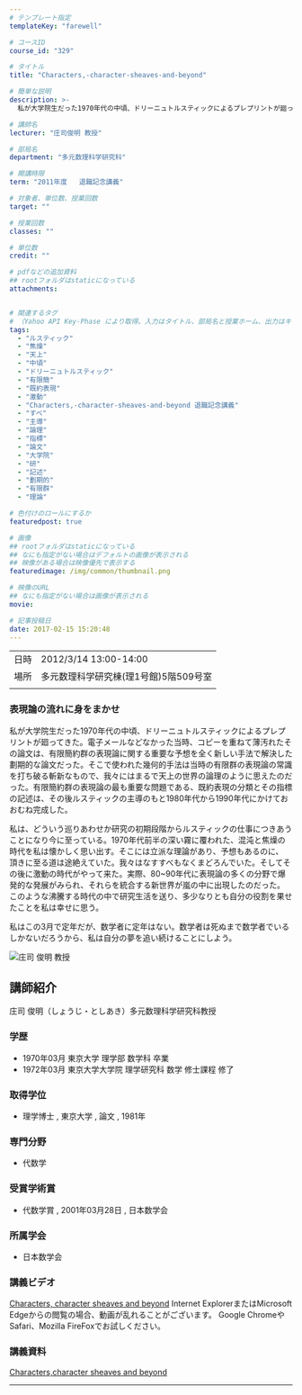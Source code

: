 ```yaml
---
# テンプレート指定
templateKey: "farewell"

# コースID
course_id: "329"

# タイトル
title: "Characters,-character-sheaves-and-beyond"

# 簡単な説明
description: >-
  私が大学院生だった1970年代の中頃、ドリーニュトルスティックによるプレプリントが廻ってきた。電子メールなどなかった当時、コピーを重ねて薄汚れたその論文は、有限簡約群の表現論に関する重要な予想を全く新しい手法で解決した劃期的な論文だった。そこで使われた幾何的手法は当時の有限群の表現論の常識を打ち破る斬新なもので、我々にはまるで天上の世界の論理のように思えたのだった。有限簡約群の表現論の最も重要 ....

# 講師名
lecturer: "庄司俊明 教授"

# 部局名
department: "多元数理科学研究科"

# 開講時限
term: "2011年度	退職記念講義"

# 対象者、単位数、授業回数
target: ""

# 授業回数
classes: ""

# 単位数
credit: ""

# pdfなどの追加資料
## rootフォルダはstaticになっている
attachments:


# 関連するタグ
# （Yahoo API Key-Phase により取得。入力はタイトル、部局名と授業ホーム、出力はキーフレーズ（tags））
tags:
  - "ルスティック"
  - "焦燥"
  - "天上"
  - "中頃"
  - "ドリーニュトルスティック"
  - "有限簡"
  - "既約表現"
  - "激動"
  - "Characters,-character-sheaves-and-beyond 退職記念講義"
  - "すべ"
  - "主導"
  - "論理"
  - "指標"
  - "論文"
  - "大学院"
  - "研"
  - "記述"
  - "劃期的"
  - "有限群"
  - "理論"

# 色付けのロールにするか
featuredpost: true

# 画像
## rootフォルダはstaticになっている
## なにも指定がない場合はデフォルトの画像が表示される
## 映像がある場合は映像優先で表示する
featuredimage: /img/common/thumbnail.png

# 映像のURL
## なにも指定がない場合は画像が表示される
movie: 

# 記事投稿日
date: 2017-02-15 15:20:48
---
```


|   |   |
|---|---|
| 日時 | 2012/3/14  13:00-14:00 |
| 場所 | 多元数理科学研究棟(理1号館)5階509号室 |
|   |   |


### 表現論の流れに身をまかせ

私が大学院生だった1970年代の中頃、ドリーニュトルスティックによるプレプリントが廻ってきた。電子メールなどなかった当時、コピーを重ねて薄汚れたその論文は、有限簡約群の表現論に関する重要な予想を全く新しい手法で解決した劃期的な論文だった。そこで使われた幾何的手法は当時の有限群の表現論の常識を打ち破る斬新なもので、我々にはまるで天上の世界の論理のように思えたのだった。有限簡約群の表現論の最も重要な問題である、既約表現の分類とその指標の記述は、その後ルスティックの主導のもと1980年代から1990年代にかけておおむね完成した。

私は、どういう巡りあわせか研究の初期段階からルスティックの仕事につきあうことになり今に至っている。1970年代前半の深い霧に覆われた、混沌と焦燥の時代を私は懐かしく思い出す。そこには立派な理論があり、予想もあるのに、 頂きに至る道は途絶えていた。我々はなすすべもなくまどろんでいた。そしてその後に激動の時代がやって来た。実際、80~90年代に表現論の多くの分野で爆発的な発展がみられ、それらを統合する新世界が嵐の中に出現したのだった。このような沸騰する時代の中で研究生活を送り、多少なりとも自分の役割を果せたことを私は幸せに思う。

私はこの3月で定年だが、数学者に定年はない。数学者は死ぬまで数学者でいるしかないだろうから、私は自分の夢を追い続けることにしよう。



![庄司 俊明 教授](https://ocw.nagoya-u.jp/files/329/s_shoji.png) 
## 講師紹介

庄司 俊明（しょうじ・としあき）多元数理科学研究科教授

### 学歴

* 1970年03月 東京大学 理学部 数学科 卒業
* 1972年03月 東京大学大学院 理学研究科 数学 修士課程 修了

### 取得学位

* 理学博士 , 東京大学 , 論文 , 1981年

### 専門分野

* 代数学

### 受賞学術賞

* 代数学賞 , 2001年03月28日 , 日本数学会

### 所属学会

* 日本数学会


### 講義ビデオ

<a href="https://nuvideo.media.nagoya-u.ac.jp/embed/8386b0abea46464ab1e82310ff770e0e01877c28" target="blank">Characters, character sheaves and beyond</a>
Internet ExplorerまたはMicrosoft Edgeからの閲覧の場合、動画が乱れることがございます。
Google ChromeやSafari、Mozilla FireFoxでお試しください。

### 講義資料

[Characters,character sheaves and beyond](https://ocw.nagoya-u.jp/files/329/lshoji.pdf) 

-----